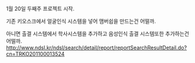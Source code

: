 1월 20일 두째주 프로젝트 시작.



기존 키오스크에서 얼굴인식 시스템을 넣어 맴버쉽을 만드는건 어떨까.

아니면 출결 시스템에서 학사시스템을 추가하고 음성인식 출결 시스템또한 추가하는건 어떨까.
http://www.ndsl.kr/ndsl/search/detail/report/reportSearchResultDetail.do?cn=TRKO201100013524
